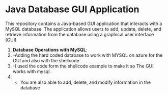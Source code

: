 # Java Database GUI Application

This repository contains a Java-based GUI application that interacts with a MySQL database. The application allows users to add, update, delete, and retrieve information from the database using a graphical user interface (GUI).

1. **Database Operations with MySQL**:
2. -Adding the hard coded database to work with MYSQL on azure for the GUI and also with the shellcode
3. -I used the code form the shellcode example to make it so The GUI works with mysql.
4. - You are also able to add, delete, and modify information in the database

